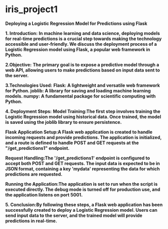 # iris_project1
**Deploying a Logistic Regression Model for Predictions using Flask**

**1. Introduction:**
**In machine learning and data science, deploying models for real-time predictions is a crucial step towards making the technology accessible and user-friendly. We discuss the deployment process of a Logistic Regression model using Flask, a popular web framework in Python.**

**2.Objective:**
**The primary goal is to expose a predictive model through a web API, allowing users to make predictions based on input data sent to the server.**

**3.Technologies Used:**
**Flask: A lightweight and versatile web framework for Python.
joblib: A library for saving and loading machine learning models.
numpy: A fundamental package for scientific computing with Python.**

**4. Deployment Steps:**
**Model Training:The first step involves training the Logistic Regression model using historical data. Once trained, the model is saved using the joblib library to ensure persistence.**

**Flask Application Setup:A Flask web application is created to handle incoming requests and provide predictions. The application is initialized, and a route is defined to handle POST and GET requests at the "/get_predictions1" endpoint.**

**Request Handling:The '/get_predictions1' endpoint is configured to accept both POST and GET requests. The input data is expected to be in JSON format, containing a key 'mydata' representing the data for which predictions are requested.**

**Running the Application:The application is set to run when the script is executed directly. The debug mode is turned off for production use, and the application listens on port 5001.**

**5. Conclusion:By following these steps, a Flask web application has been successfully created to deploy a Logistic Regression model. Users can send input data to the server, and the trained model will provide predictions in real-time.**


